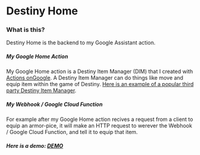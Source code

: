 # Destiny Home


### What is this?
Destiny Home is the backend to my Google Assistant action. 

##### My Google Home Action
My Google Home action is a Destiny Item Manager (DIM) that I created with [Actions onGoogle](https://console.actions.google.com). A Destiny Item Manager can do things like move and equip item within the game of Destiny. [Here is an example of a popular third party Destiny Item Manager](https://app.destinyitemmanager.com/).  

##### My Webhook / Google Cloud Function
For example after my Google Home action recives a request from a client to equip an armor-pice, it will make an HTTP request to werever the Webhook / Google Cloud Function, and tell it to equip that item.

##### Here is a demo: [DEMO](https://www.youtube.com/watch?v=AVmXYsVYa-E)
